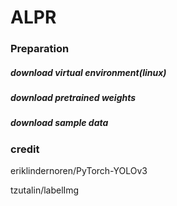 # ALPR 

### Preparation 

##### download virtual environment(linux)


##### download pretrained weights


##### download sample data





### credit

eriklindernoren/PyTorch-YOLOv3

tzutalin/labelImg
